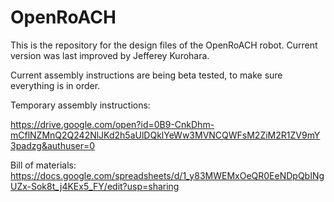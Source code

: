 OpenRoACH
=========

This is the repository for the design files of the OpenRoACH robot. Current version was last improved by Jefferey Kurohara.

Current assembly instructions are being beta tested, to make sure everything is in order. 

Temporary assembly instructions:

https://drive.google.com/open?id=0B9-CnkDhm-mCflNZMnQ2Q242NlJKd2h5aUlDQklYeWw3MVNCQWFsM2ZiM2R1ZV9mY3padzg&authuser=0

Bill of materials:
https://docs.google.com/spreadsheets/d/1_y83MWEMxOeQR0EeNDpQbINgUZx-Sok8t_j4KEx5_FY/edit?usp=sharing

